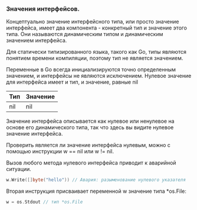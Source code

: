 ### Значения интерфейсов.

Концептуально значение интерфейсного типа, или просто значение интерфейса,
имеет два компонента - конкретный тип и значение этого типа.
Они называются динамическим типом и динамическим значением интерфейса.

Для статически типизированного языка, такого как Go,
типы являются понятием времени компиляции, поэтому тип не является значением.

Переменные в Go всегда инициализируются точно определенным значением,
и интерфейсы не являются исключением.
Нулевое значение для интерфейса имеет и тип, и значение, равные nil


|  Тип     | Значение |
|----------|----------|
| nil      | nil      |

Значение интерфейса описывается как нулевое или ненулевое на основе его
динамического типа, так что здесь вы видите нулевое значение интерфейса.

Проверить является ли значение интерфейса нулевым, можно с помощью инструкции w == nil
или w != nil.

Вызов любого метода нулевого интерфейса приводит к аварийной ситуации.
```go
w.Write([]byte("hello")) // Авария: разыменование нулевого указателя  
```

Вторая инструкция присваивает переменной w значение типа *os.File:
```go
w = os.Stdout // тип *os.File
```